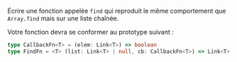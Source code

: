 Écrire une fonction appelée `find` qui reproduit le même comportement que `Array.find` mais sur une liste chaînée.

Votre fonction devra se conformer au prototype suivant :

```typescript
type CallbackFn<T> = (elem: Link<T>) => boolean
type FindFn = <T> (list: Link<T> | null, cb: CallbackFn<T>) => Link<T> | undefined
```